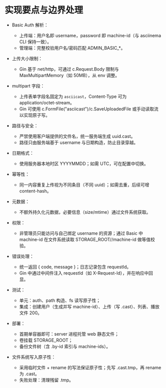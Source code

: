 # 实现要点与边界处理

- Basic Auth 解析：
  - 上传端：用户名即 username，password 即 machine-id（与 asciinema CLI 保持一致）。
  - 管理端：完整校验用户名/密码匹配 ADMIN_BASIC_*。

- 上传大小限制：
  - Gin 基于 net/http，可通过 c.Request.Body 限制与 MaxMultipartMemory（如 50MB），从 env 调整。

- multipart 字段：
  - 上传表单字段名固定为 `asciicast`，Content-Type 可为 application/octet-stream。
  - Gin 可使用 c.FormFile("asciicast")/c.SaveUploadedFile 或手动读取流以实现原子写。

- 路径与安全：
  - 严禁使用客户端提供的文件名，统一服务端生成 uuid.cast。
  - 路径只由服务端基于 username 与日期构造，防止目录穿越。

- 日期格式：
  - 使用服务器本地时区 YYYYMMDD；如需 UTC，可在配置中切换。

- 幂等性：
  - 同一内容重复上传视为不同条目（不同 uuid）；如需去重，后续可增 content-hash。

- 元数据：
  - 不额外持久化元数据，必要信息（size/mtime）通过文件系统获取。

- 权限：
  - 非管理员只能访问与自己绑定 username 的资源；通过 Basic 中 machine-id 在文件系统读取 STORAGE_ROOT/<username>/machine-id 做等值校验。

- 错误处理：
  - 统一返回 { code, message }；日志记录包含 requestId。
  - Gin 中通过中间件注入 requestId（如 X-Request-Id），并在响应中回显。

- 测试：
  - 单元：auth、path 构造、fs 读写原子性；
  - 集成：创建用户（生成并写 machine-id）、上传（写 .cast）、列表、播放文件 200。

- 部署：
  - 首期单容器即可：server 进程托管 web 静态文件；
  - 卷挂载 STORAGE_ROOT；
  - 备份文件树（含 .by-id 索引与 machine-ids）。

- 文件系统写入原子性：
  - 采用临时文件 + rename 的写法保证原子性；先写 <uuid>.cast.tmp，再 rename 为 .cast。
  - 失败处理：清理残留 .tmp。
